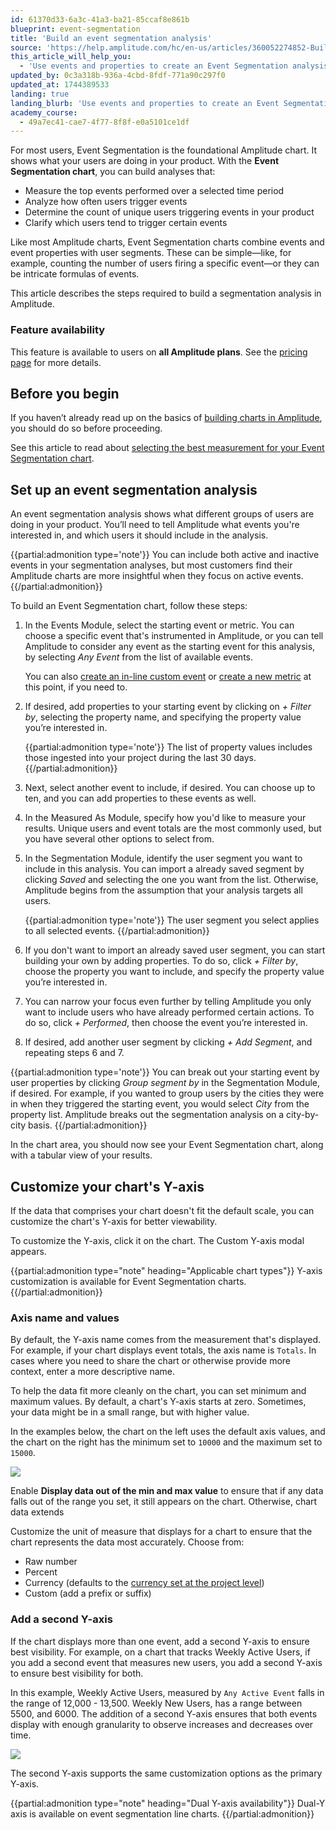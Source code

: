 ```yaml
---
id: 61370d33-6a3c-41a3-ba21-85ccaf8e861b
blueprint: event-segmentation
title: 'Build an event segmentation analysis'
source: 'https://help.amplitude.com/hc/en-us/articles/360052274852-Build-an-event-segmentation-analysis'
this_article_will_help_you:
  - 'Use events and properties to create an Event Segmentation analysis'
updated_by: 0c3a318b-936a-4cbd-8fdf-771a90c297f0
updated_at: 1744389533
landing: true
landing_blurb: 'Use events and properties to create an Event Segmentation analysis'
academy_course:
  - 49a7ec41-cae7-4f77-8f8f-e0a5101ce1df
---
```

For most users, Event Segmentation is the foundational Amplitude chart. It shows what your users are doing in your product. With the **Event Segmentation chart**, you can build analyses that:

* Measure the top events performed over a selected time period
* Analyze how often users trigger events
* Determine the count of unique users triggering events in your product
* Clarify which users tend to trigger certain events

Like most Amplitude charts, Event Segmentation charts combine events and event properties with user segments. These can be simple—like, for example, counting the number of users firing a specific event—or they can be intricate formulas of events. 

This article describes the steps required to build a segmentation analysis in Amplitude.

### Feature availability

This feature is available to users on **all Amplitude plans**. See the [pricing page](https://amplitude.com/pricing) for more details.

## Before you begin

If you haven’t already read up on the basics of [building charts in Amplitude](/docs/analytics/charts/build-charts-add-events), you should do so before proceeding.

See this article to read about [selecting the best measurement for your Event Segmentation chart](/docs/analytics/charts/event-segmentation/event-segmentation-choose-measurement).

## Set up an event segmentation analysis

An event segmentation analysis shows what different groups of users are doing in your product. You’ll need to tell Amplitude what events you're interested in, and which users it should include in the analysis.

{{partial:admonition type='note'}}
You can include both active and inactive events in your segmentation analyses, but most customers find their Amplitude charts are more insightful when they focus on active events.
{{/partial:admonition}}

To build an Event Segmentation chart, follow these steps:

1. In the Events Module, select the starting event or metric. You can choose a specific event that's instrumented in Amplitude, or you can tell Amplitude to consider any event as the starting event for this analysis, by selecting *Any Event* from the list of available events.  
  
    You can also [create an in-line custom event](/docs/analytics/charts/event-segmentation/event-segmentation-in-line-events) or [create a new metric](/docs/analytics/charts/data-tables/data-tables-create-metric) at this point, if you need to.

2. If desired, add properties to your starting event by clicking on *+ Filter by*, selecting the property name, and specifying the property value you’re interested in.

    {{partial:admonition type='note'}}
    The list of property values includes those ingested into your project during the last 30 days.
    {{/partial:admonition}}
   
3. Next, select another event to include, if desired. You can choose up to ten, and you can add properties to these events as well.

4. In the Measured As Module, specify how you'd like to measure your results. Unique users and event totals are the most commonly used, but you have several other options to select from.

5. In the Segmentation Module, identify the user segment you want to include in this analysis. You can import a already saved segment by clicking *Saved* and selecting the one you want from the list. Otherwise, Amplitude begins from the assumption that your analysis targets all users.  
  
    {{partial:admonition type='note'}}
    The user segment you select applies to all selected events.
    {{/partial:admonition}}

6. If you don't want to import an already saved user segment, you can start building your own by adding properties. To do so, click *+ Filter by*, choose the property you want to include, and specify the property value you’re interested in.

7. You can narrow your focus even further by telling Amplitude you only want to include users who have already performed certain actions. To do so, click *+ Performed*, then choose the event you’re interested in.

8. If desired, add another user segment by clicking *+ Add Segment*, and repeating steps 6 and 7.

{{partial:admonition type='note'}}
You can break out your starting event by user properties by clicking *Group segment by* in the Segmentation Module, if desired. For example, if you wanted to group users by the cities they were in when they triggered the starting event, you would select *City* from the property list. Amplitude breaks out the segmentation analysis on a city-by-city basis.
{{/partial:admonition}}

In the chart area, you should now see your Event Segmentation chart, along with a tabular view of your results. 

## Customize your chart's Y-axis

If the data that comprises your chart doesn't fit the default scale, you can customize the chart's Y-axis for better viewability.

To customize the Y-axis, click it on the chart. The Custom Y-axis modal appears.

{{partial:admonition type="note" heading="Applicable chart types"}}
Y-axis customization is available for Event Segmentation charts.
{{/partial:admonition}}

### Axis name and values

By default, the Y-axis name comes from the measurement that's displayed. For example, if your chart displays event totals, the axis name is `Totals`. In cases where you need to share the chart or otherwise provide more context, enter a more descriptive name.

To help the data fit more cleanly on the chart, you can set minimum and maximum values. By default, a chart's Y-axis starts at zero. Sometimes, your data might be in a small range, but with higher value.

In the examples below, the chart on the left uses the default axis values, and the chart on the right has the minimum set to `10000` and the maximum set to `15000`.

![](statamic://asset::help_center_conversions::event-segmentation/y-axis-scale.png)

Enable **Display data out of the min and max value** to ensure that if any data falls out of the range you set, it still appears on the chart. Otherwise, chart data extends 

Customize the unit of measure that displays for a chart to ensure that the chart represents the data most accurately. Choose from:

- Raw number
- Percent
- Currency (defaults to the [currency set at the project level](/docs/admin/account-management/currency-unit))
- Custom (add a prefix or suffix)

### Add a second Y-axis

If the chart displays more than one event, add a second Y-axis to ensure best visibility. For example, on a chart that tracks Weekly Active Users, if you add a second event that measures new users, you add a second Y-axis to ensure best visibility for both.

In this example, Weekly Active Users, measured by `Any Active Event` falls in the range of 12,000 - 13,500. Weekly New Users, has a range between 5500, and 6000. The addition of a second Y-axis ensures that both events display with enough granularity to observe increases and decreases over time.

![](statamic://asset::help_center_conversions::event-segmentation/dual-y-axis.png)

The second Y-axis supports the same customization options as the primary Y-axis.

{{partial:admonition type="note" heading="Dual Y-axis availability"}}
Dual-Y axis is available on event segmentation line charts.
{{/partial:admonition}}